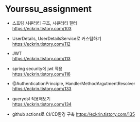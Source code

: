 # Yourssu_assignment

- 스프링 시큐리티 구조, 시큐리티 필터  
https://eckrin.tistory.com/103


- UserDetails, UserDetailsService로 커스텀하기  
https://eckrin.tistory.com/112


- JWT  
https://eckrin.tistory.com/113


- spring security에 jwt 적용  
https://eckrin.tistory.com/116


- @AuthenticationPrinciple, HandlerMethodArgutmentResolver  
https://eckrin.tistory.com/133


- querydsl 적용해보기  
https://eckrin.tistory.com/134


- github actions로 CI/CD환경 구축
https://eckrin.tistory.com/135
